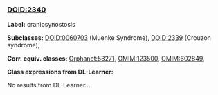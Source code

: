 
### [DOID:2340](http://purl.obolibrary.org/obo/DOID_2340)
**Label:** craniosynostosis

**Subclasses:** [DOID:0060703](http://purl.obolibrary.org/obo/DOID_0060703) (Muenke Syndrome), [DOID:2339](http://purl.obolibrary.org/obo/DOID_2339) (Crouzon syndrome), 

**Corr. equiv. classes:** [Orphanet:53271](http://www.orpha.net/ORDO/Orphanet_53271), [OMIM:123500](http://purl.obolibrary.org/obo/OMIM_123500), [OMIM:602849](http://purl.obolibrary.org/obo/OMIM_602849), 

**Class expressions from DL-Learner:**

No results from DL-Learner...



